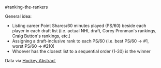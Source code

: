 #ranking-the-rankers

General idea:
- Listing career Point Shares/60 minutes played (PS/60) beside each player in each draft list (i.e. actual NHL draft, Corey Pronman's rankings, Craig Button's rankings, etc.)
- Assigning a draft-inclusive rank to each PS/60 (i.e. best PS/60 -> #1, worst PS/60 -> #210)
- Whoever has the closest list to a sequential order (1-30) is the winner

Data via [Hockey Abstract](http://www.hockeyabstract.com/testimonials)